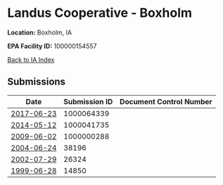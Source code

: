 # Landus Cooperative - Boxholm

**Location:** Boxholm, IA

**EPA Facility ID:** 100000154557

[Back to IA Index](../../index.md)

## Submissions

| Date | Submission ID | Document Control Number |
|------|--------------|-------------------------|
| [2017-06-23](submissions/1000064339.md) | 1000064339 |  |
| [2014-05-12](submissions/1000041735.md) | 1000041735 |  |
| [2009-06-02](submissions/1000000288.md) | 1000000288 |  |
| [2004-06-24](submissions/38196.md) | 38196 |  |
| [2002-07-29](submissions/26324.md) | 26324 |  |
| [1999-06-28](submissions/14850.md) | 14850 |  |
